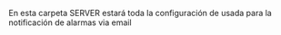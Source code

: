 En esta carpeta SERVER estará toda la configuración de usada para la notificación de alarmas via email
